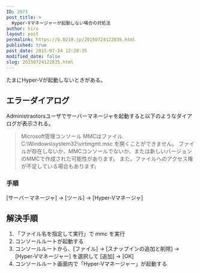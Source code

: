 ```yaml
---
ID: 2071
post_title: >
  Hyper-Vマネージャーが起動しない場合の対処法
author: hiro
layout: post
permalink: https://b.0218.jp/20150724122835.html
published: true
post_date: 2015-07-24 12:28:35
modified_date: false
slug: 20150724122835.html
---
```

たまにHyper-Vが起動しないときがある。

<!--more-->
<h2>エラーダイアログ</h2>
Administraotorsユーザでサーバーマネージャを起動すると以下のようなダイアログが表示される。

<blockquote>Microsoft管理コンソール
MMCはファイル C:\Windows\system32\virtmgmt.msc を開くことができません。
ファイルが存在しないか、MMCコンソールでないか、または新しいバージョンのMMCで作成された可能性があります。
また、ファイルへのアクセス権が不足している場合もあります。</blockquote>

<h3>手順</h3>
[サーバーマネージャ] -> [ツール] -> [Hyper-Vマネージャ]

<h2>解決手順</h2>
<ol>
	<li>「ファイル名を指定して実行」で mmc を実行</li>
	<li>コンソールルートが起動する</li>
	<li>コンソールルートから、[ファイル] -> [スナップインの追加と削除] -> [Hyper-Vマネージャー] を選択して [追加] -> [OK]</li>
	<li>コンソールルート画面内で「Hyper-Vマネージャー」が起動する</li>
</ol>